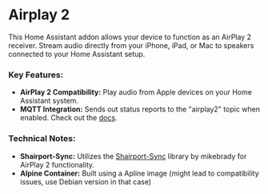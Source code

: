 # Airplay 2

This Home Assistant addon allows your device to function as an AirPlay 2 receiver.
Stream audio directly from your iPhone, iPad, or Mac to speakers connected to your Home Assistant setup.

### Key Features:

* **AirPlay 2 Compatibility:** Play audio from Apple devices on your Home Assistant system.
* **MQTT Integration:** Sends out status reports to the "airplay2" topic when enabled. Check out the [docs](https://github.com/mikebrady/shairport-sync/blob/master/MQTT.md).

### Technical Notes:

* **Shairport-Sync:** Utilizes the [Shairport-Sync](https://github.com/mikebrady/shairport-sync) library by mikebrady for AirPlay 2 functionality.
* **Alpine Container:** Built using a Apline image (might lead to compatibility issues, use Debian version in that case)
